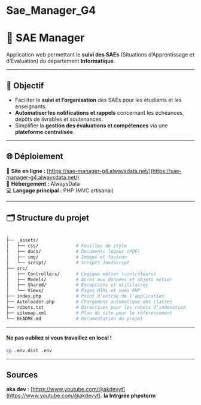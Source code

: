 # Sae_Manager_G4
# 🧩 SAE Manager

Application web permettant le **suivi des SAEs** (Situations d’Apprentissage et d’Évaluation) du département **Informatique**.

---

## 🎯 Objectif

- Faciliter le **suivi et l’organisation** des SAEs pour les étudiants et les enseignants.  
- **Automatiser les notifications et rappels** concernant les échéances, dépôts de livrables et soutenances.  
- Simplifier la **gestion des évaluations et compétences** via une **plateforme centralisée**.

---

## 🌐 Déploiement

🔗 **Site en ligne :** [https://sae-manager-g4.alwaysdata.net/](https://sae-manager-g4.alwaysdata.net/)  
📁 **Hébergement :** AlwaysData  
💻 **Langage principal :** PHP (MVC artisanal)

---

## 🗂️ Structure du projet

```bash
.
├── _assets/
│   ├── css/              # Feuilles de style
│   ├── docs/             # Documents légaux (PDF)
│   ├── img/              # Images et favicon
│   └── script/           # Scripts JavaScript
├── src/
│   ├── Controllers/      # Logique métier (contrôleurs)
│   ├── Models/           # Accès aux données et objets métier
│   ├── Shared/           # Exceptions et utilitaires
│   └── Views/            # Pages HTML et vues PHP
├── index.php             # Point d’entrée de l’application
├── Autoloader.php        # Chargement automatique des classes
├── robots.txt            # Directives pour les robots d’indexation
├── sitemap.xml           # Plan du site pour le référencement
└── README.md             # Documentation du projet
```

---

#### Ne pas oubliez si vous travaillez en local !  

```bash
cp .env.dist .env
```
---

## Sources

**aka dev** : [https://www.youtube.com/@akdevyt](https://www.youtube.com/@akdevyt).
**Ia Intrgrée phpstorm**


